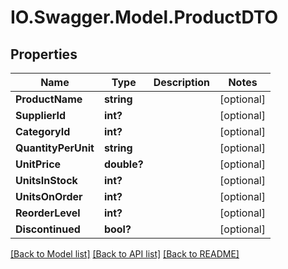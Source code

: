 # IO.Swagger.Model.ProductDTO
## Properties

Name | Type | Description | Notes
------------ | ------------- | ------------- | -------------
**ProductName** | **string** |  | [optional] 
**SupplierId** | **int?** |  | [optional] 
**CategoryId** | **int?** |  | [optional] 
**QuantityPerUnit** | **string** |  | [optional] 
**UnitPrice** | **double?** |  | [optional] 
**UnitsInStock** | **int?** |  | [optional] 
**UnitsOnOrder** | **int?** |  | [optional] 
**ReorderLevel** | **int?** |  | [optional] 
**Discontinued** | **bool?** |  | [optional] 

[[Back to Model list]](../README.md#documentation-for-models) [[Back to API list]](../README.md#documentation-for-api-endpoints) [[Back to README]](../README.md)

